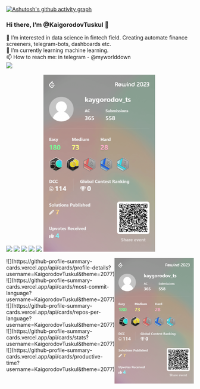 [![Ashutosh's github activity graph](https://github-readme-activity-graph.vercel.app/graph?username=KaigorodovTuskul&theme=merko)](https://github.com/KaigorodovTuskul/github-readme-activity-graph)
### Hi there, I’m @KaigorodovTuskul 👋 <br>
👀 I’m interested in data science in fintech field. Creating automate finance screeners, telegram-bots, dashboards etc. <br>
🌱 I’m currently learning machine learning. <br>
📫 How to reach me: in telegram - @myworlddown <br>
![](https://komarev.com/ghpvc/?username=KaigorodovTuskul) <br>

![](https://github-profile-summary-cards.vercel.app/api/cards/profile-details?username=KaigorodovTuskul&theme=2077)
![](https://github-profile-summary-cards.vercel.app/api/cards/most-commit-language?username=KaigorodovTuskul&theme=2077)
![](https://github-profile-summary-cards.vercel.app/api/cards/repos-per-language?username=KaigorodovTuskul&theme=2077)
![](https://github-profile-summary-cards.vercel.app/api/cards/stats?username=KaigorodovTuskul&theme=2077)
![](https://github-profile-summary-cards.vercel.app/api/cards/productive-time?username=KaigorodovTuskul&theme=2077)
<img src="./banner.png" width="300">


<div style="display: flex;">
    <div style="flex: 1;">
        ![](https://github-profile-summary-cards.vercel.app/api/cards/profile-details?username=KaigorodovTuskul&theme=2077)
        ![](https://github-profile-summary-cards.vercel.app/api/cards/most-commit-language?username=KaigorodovTuskul&theme=2077)
        ![](https://github-profile-summary-cards.vercel.app/api/cards/repos-per-language?username=KaigorodovTuskul&theme=2077)
        ![](https://github-profile-summary-cards.vercel.app/api/cards/stats?username=KaigorodovTuskul&theme=2077)
        ![](https://github-profile-summary-cards.vercel.app/api/cards/productive-time?username=KaigorodovTuskul&theme=2077)
    </div>
    <div style="flex: 1;">
        <img src="./banner.png" width="300">
    </div>
</div>
